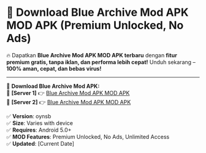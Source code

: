 # 🚀 Download Blue Archive Mod APK MOD APK (Premium Unlocked, No Ads)  

🔥 Dapatkan **Blue Archive Mod APK MOD APK terbaru** dengan **fitur premium gratis, tanpa iklan, dan performa lebih cepat!** Unduh sekarang – **100% aman, cepat, dan bebas virus!**  

---


🔽 **Download Blue Archive Mod APK:**  
🔹 **[Server 1]** 👉 [Blue Archive Mod APK MOD APK](https://apkcomod.com?title=Blue_Archive_Mod_APK)  
🔹 **[Server 2]** 👉 [Blue Archive Mod APK MOD APK](https://apkcomod.com?title=Blue_Archive_Mod_APK)  


✅ **Version**: oynsb  
✅ **Size**: Varies with device  
✅ **Requires**: Android 5.0+  
✅ **MOD Features**: Premium Unlocked, No Ads, Unlimited Access  
✅ **Updated**: [Current Date]  